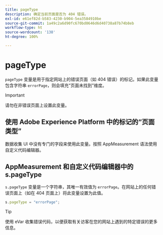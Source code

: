 ```yaml
---
title: pageType
description: 确定当前页面是否为 404 错误。
exl-id: e61ef82d-b583-4230-b904-5ea3584910be
source-git-commit: 1a49c2a6d90fc670bd0646d6d40738a87b74b8eb
workflow-type: ht
source-wordcount: '138'
ht-degree: 100%

---
```


# pageType

`pageType` 变量是用于指定网站上的错误页面（如 404 错误）的标记。如果此变量包含字符串 `errorPage`，则会填充“页面未找到”维度。

>[!IMPORTANT]
>
>请勿在非错误页面上设置此变量。

## 使用 Adobe Experience Platform 中的标记的“页面类型”

数据收集 UI 中没有专门的字段来使用此变量。按照 AppMeasurement 语法使用自定义代码编辑器。

## AppMeasurement 和自定义代码编辑器中的 s.pageType

`s.pageType` 变量是一个字符串，其唯一有效值为 `errorPage`。在网站上的任何错误页面上（如在 404 页面上）将此变量设置为此值。

```js
s.pageType = "errorPage";
```

>[!TIP]
>
>使用 eVar 收集错误代码，以便获取有关访客在您的网站上遇到的特定错误的更多信息。
